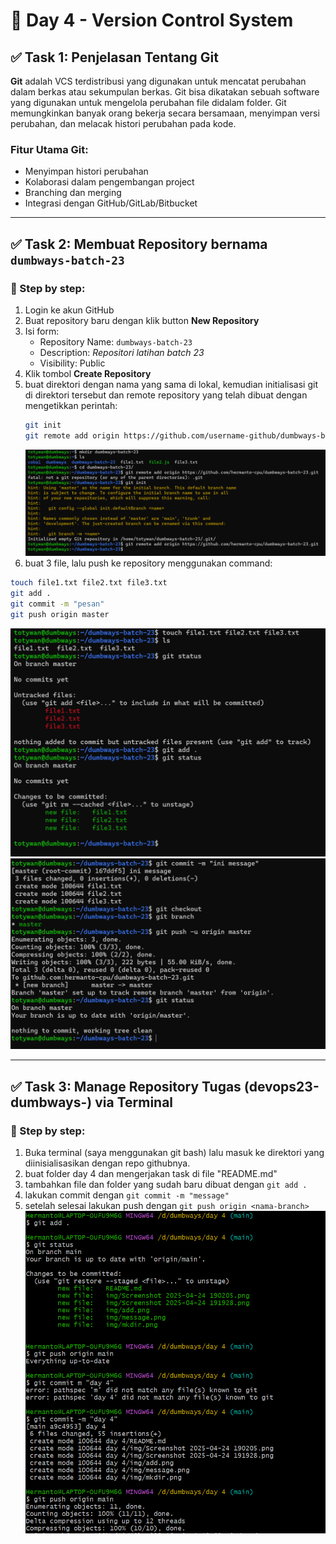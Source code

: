 # 📘 Day 4 - Version Control System

## ✅ Task 1: Penjelasan Tentang Git

**Git** adalah VCS terdistribusi yang digunakan untuk mencatat perubahan dalam berkas atau sekumpulan berkas. Git bisa dikatakan sebuah software yang digunakan untuk mengelola perubahan file didalam folder. Git memungkinkan banyak orang bekerja secara bersamaan, menyimpan versi perubahan, dan melacak histori perubahan pada kode.

### Fitur Utama Git:

- Menyimpan histori perubahan
- Kolaborasi dalam pengembangan project
- Branching dan merging
- Integrasi dengan GitHub/GitLab/Bitbucket

---

## ✅ Task 2: Membuat Repository bernama `dumbways-batch-23`

### 📍 Step by step:

1. Login ke akun GitHub
2. Buat repository baru dengan klik button **New Repository**
3. Isi form:
   - Repository Name: `dumbways-batch-23`
   - Description: _Repositori latihan batch 23_
   - Visibility: Public
4. Klik tombol **Create Repository**
5. buat direktori dengan nama yang sama di lokal, kemudian initialisasi git di direktori tersebut dan remote repository yang telah dibuat dengan mengetikkan perintah:
   ```bash
   git init
   git remote add origin https://github.com/username-github/dumbways-batch-23.git
   ```
   ![mkdir](img/mkdir.png)
6. buat 3 file, lalu push ke repository menggunakan command:

```bash
touch file1.txt file2.txt file3.txt
git add .
git commit -m "pesan"
git push origin master
```

![mkdir](img/add.png)
![mkdir](img/message.png)

---

## ✅ Task 3: Manage Repository Tugas (devops23-dumbways-<nama>) via Terminal

### 📍 Step by step:

1. Buka terminal (saya menggunakan git bash) lalu masuk ke direktori yang diinisialisasikan dengan repo githubnya.
2. buat folder day 4 dan mengerjakan task di file "README.md"
3. tambahkan file dan folder yang sudah baru dibuat dengan `git add .`
4. lakukan commit dengan `git commit -m "message"`
5. setelah selesai lakukan push dengan `git push origin <nama-branch>`
   ![mkdir](img/git%20add.png)
